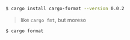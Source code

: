 ```sh
$ cargo install cargo-format --version 0.0.2
```

> like `cargo fmt`, but moreso

```sh
$ cargo format
```
